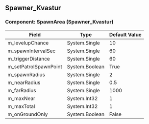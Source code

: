 ## Spawner_Kvastur

### Component: SpawnArea (Spawner_Kvastur)

|Field|Type|Default Value|
|-----|----|-------------|
|m_levelupChance|System.Single|10|
|m_spawnIntervalSec|System.Single|60|
|m_triggerDistance|System.Single|60|
|m_setPatrolSpawnPoint|System.Boolean|True|
|m_spawnRadius|System.Single|2|
|m_nearRadius|System.Single|0.5|
|m_farRadius|System.Single|1000|
|m_maxNear|System.Int32|1|
|m_maxTotal|System.Int32|1|
|m_onGroundOnly|System.Boolean|False|

